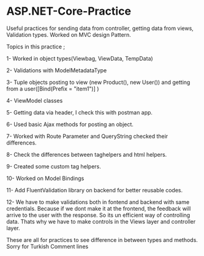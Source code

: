 # ASP.NET-Core-Practice
Useful practices for sending data from controller, getting data from views, Validation types. Worked on MVC design Pattern.

Topics in this practice ;

1- Worked in object types(Viewbag, ViewData, TempData)

2- Validations with ModelMetadataType 

3- Tuple objects posting to view (new Product(), new User()) 
    and getting from a user([Bind(Prefix = "item1")] )
    
4- ViewModel classes 

5- Getting data via header, I check this with postman app.

6- Used basic Ajax methods for posting an object.

7- Worked with Route Parameter and QueryString checked their differences.

8- Check the differences between taghelpers and html helpers.

9- Created some custom tag helpers. 

10- Worked on Model Bindings

11- Add FluentValidation library on backend for better reusable codes.

12- We have to make validations both in fontend and backend with same credentials.
    Because if we dont make it at the frontend, the feedback will arrive to the user
    with the response. So its un efficient way of controlling data. Thats why we have
    to make controls in the Views layer and controller layer.

 

These are all for practices to see difference in between types and methods.
Sorry for Turkish Comment lines
